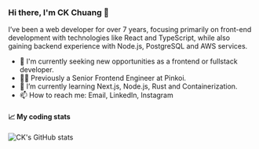### Hi there, I'm CK Chuang 👋

I’ve been a web developer for over 7 years, focusing primarily on front-end development with technologies like React and TypeScript, while also gaining backend experience with Node.js, PostgreSQL and AWS services.

- 🔭 I'm currently seeking new opportunities as a frontend or fullstack developer.
- 👨‍💻 Previously a Senior Frontend Engineer at Pinkoi.
- 🌱 I’m currently learning Next.js, Node.js, Rust and Containerization.
- 📫 How to reach me: Email, LinkedIn, Instagram

#### 📈 My coding stats

![CK's GitHub stats](https://github-readme-stats.vercel.app/api?username=ckchuang-dev&show_icons=true&count_private=false&custom_title=My%20GitHub%20Stats%20&theme=dracula)

<!--START_SECTION:waka-->
<!--END_SECTION:waka-->
